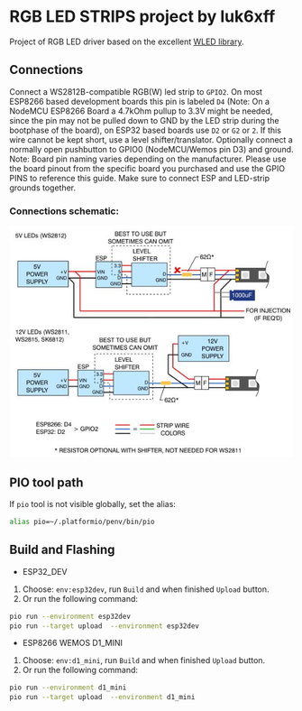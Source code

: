 # RGB LED STRIPS project by luk6xff
Project of RGB LED driver based on the excellent [WLED library](https://github.com/Aircoookie/WLED).

## Connections
Connect a WS2812B-compatible RGB(W) led strip to `GPIO2`. On most ESP8266 based development boards this pin is labeled `D4` (Note: On a NodeMCU ESP8266 Board a 4.7kOhm pullup to 3.3V might be needed, since the pin may not be pulled down to GND by the LED strip during the bootphase of the board), on ESP32 based boards use `D2` or `G2` or `2`. If this wire cannot be kept short, use a level shifter/translator. Optionally connect a normally open pushbutton to GPIO0 (NodeMCU/Wemos pin D3) and ground.
Note: Board pin naming varies depending on the manufacturer. Please use the board pinout from the specific board you purchased and use the GPIO PINS to reference this guide. Make sure to connect ESP and LED-strip grounds together.

### Connections schematic:
![wled_connections](img/wled_connections.jpeg)


## PIO tool path
If `pio` tool is not visible globally, set the alias:
```sh
alias pio=~/.platformio/penv/bin/pio
```

## Build and Flashing
* ESP32_DEV
1. Choose: `env:esp32dev`, run `Build` and when finished `Upload` button.
2. Or run the following command:
```sh
pio run --environment esp32dev
pio run --target upload  --environment esp32dev
```

* ESP8266 WEMOS D1_MINI
1. Choose: `env:d1_mini`, run `Build` and when finished `Upload` button.
2. Or run the following command:
```sh
pio run --environment d1_mini
pio run --target upload  --environment d1_mini
```
